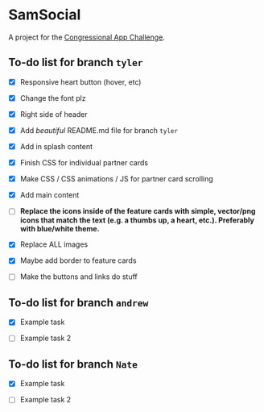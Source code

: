 # SamSocial

A project for the [Congressional App Challenge](https://www.congressionalappchallenge.us/).

## To-do list for branch `tyler`

- [x] Responsive heart button (hover, etc)

- [x] Change the font plz
- [x] Right side of header
- [x] Add *beautiful* README.md file for branch `tyler`
- [X] Add in splash content
- [X] Finish CSS for individual partner cards
- [X] Make CSS / CSS animations / JS for partner card scrolling
- [X] Add main content
- [ ] **Replace the icons inside of the feature cards with simple, vector/png icons that match the text (e.g. a thumbs up, a heart, etc.). Preferably with blue/white theme.**
- [X] Replace ALL images
- [X] Maybe add border to feature cards
- [ ] Make the buttons and links do stuff


## To-do list for branch `andrew`

- [X] Example task

- [ ] Example task 2

## To-do list for branch `Nate`

- [X] Example task

- [ ] Example task 2
